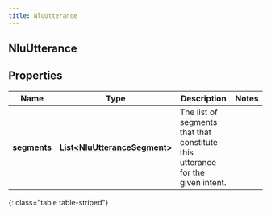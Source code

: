 ```yaml
---
title: NluUtterance
---
```


## NluUtterance

## Properties

| Name         | Type                                                                               | Description                                                                    | Notes |
| ------------ | ---------------------------------------------------------------------------------- | ------------------------------------------------------------------------------ | ----- |
| **segments** | <!----><!---->[**List&lt;NluUtteranceSegment&gt;**](NluUtteranceSegment.md)<!----> | The list of segments that that constitute this utterance for the given intent. |       |

{: class="table table-striped"}
